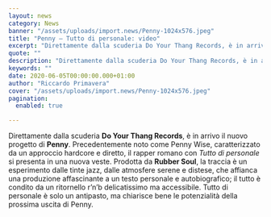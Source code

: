 ```yaml
---
layout: news
category: News
banner: "/assets/uploads/import.news/Penny-1024x576.jpeg"
title: "Penny – Tutto di personale: video"
excerpt: "Direttamente dalla scuderia Do Your Thang Records, è in arrivo il nuovo progetto di Penny. Precedentemente noto come Penny Wise, caratterizzato da un approccio hardcore e diretto, il rapper romano con Tutto di personale si presenta in una nuova veste. Prodotta da Rubber Soul, la traccia è un esperimento dalle tinte jazz, dalle atmosfere serene [&hellip"
quote: ""
description: "Direttamente dalla scuderia Do Your Thang Records, è in arrivo il nuovo progetto di Penny. Precedentemente noto come Penny Wise, caratterizzato da un approccio hardcore e diretto, il rapper romano con Tutto di personale si presenta in una nuova veste. Prodotta da Rubber Soul, la traccia è un esperimento dalle tinte jazz, dalle atmosfere serene [&hellip"
keywords: ""
date: 2020-06-05T00:00:00.000+01:00
author: "Riccardo Primavera"
cover: "/assets/uploads/import.news/Penny-1024x576.jpeg"
pagination:
  enabled: true

---
```


Direttamente dalla scuderia **Do Your Thang Records**, è in arrivo il nuovo progetto di **Penny**. Precedentemente noto come Penny Wise, caratterizzato da un approccio hardcore e diretto, il rapper romano con _Tutto di personale_ si presenta in una nuova veste. Prodotta da **Rubber Soul**, la traccia è un esperimento dalle tinte jazz, dalle atmosfere serene e distese, che affianca una produzione affascinante a un testo personale e autobiografico; il tutto è condito da un ritornello r’n’b delicatissimo ma accessibile. Tutto di personale è solo un antipasto, ma chiarisce bene le potenzialità della prossima uscita di Penny.